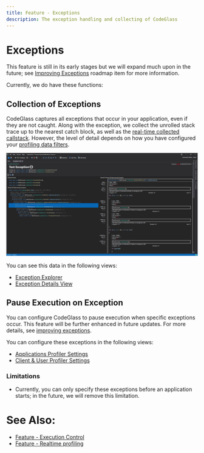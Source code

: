 ```yaml
---
title: Feature - Exceptions
description: The exception handling and collecting of CodeGlass
---
```

# Exceptions
This feature is still in its early stages but we will expand much upon in the future; see [Improving Exceptions](../Roadmap/ImprovingExceptions.md) roadmap item for more information.

Currently, we do have these functions:

## Collection of Exceptions
CodeGlass captures all exceptions that occur in your application, even if they are not caught.
Along with the exception, we collect the unrolled stack trace up to the nearest catch block, as well as the [real-time collected callstack](RealtimeDataCollection.md#call-stack). However, the level of detail depends on how you have configured your [profiling data filters](ProfilingDataFiltering.md).

![assets/img/ApplicationInstanceWindow/AppInstanceExceptionDetails.png](../../assets/img/ApplicationInstanceWindow/AppInstanceExceptionDetails.png)

You can see this data in the following views:
- [Exception Explorer](../views/ApplicationInstanceDockWindow/ExceptionExplorer.md)
- [Exception Details View](../views/ApplicationInstanceDockWindow/ExceptionDetailsView.md)

## Pause Execution on Exception
You can configure CodeGlass to pause execution when specific exceptions occur.
This feature will be further enhanced in future updates. For more details, see [improving exceptions](../Roadmap/ImprovingExceptions.md).

You can configure these exceptions in the following views:
- [Applications Profiler Settings](../views/ApplicationSettingsWindow/ProfilerSettings.md)
- [Client & User Profiler Settings](../views/clientusersettingswindow/profilingsettings.md)



### Limitations
- Currently, you can only specify these exceptions before an application starts; in the future, we will remove this limitation.


# See Also:
- [Feature - Execution Control](ApplicationInstanceExecutionControl.md)
- [Feature - Realtime profiling](RealtimeDataCollection.md)


